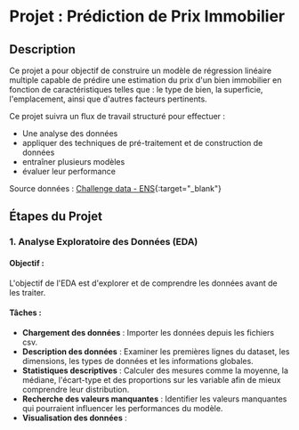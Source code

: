 # Projet : Prédiction de Prix Immobilier

## Description

Ce projet a pour objectif de construire un modèle de régression linéaire multiple capable de prédire une estimation du prix d'un bien immobilier en fonction de caractéristiques telles que : le type de bien, la superficie, l'emplacement, ainsi que d'autres facteurs pertinents.

Ce projet suivra un flux de travail structuré pour effectuer :
* Une analyse des données
* appliquer des techniques de pré-traitement et de construction de données
* entraîner plusieurs modèles
* évaluer leur performance

Source données : [Challenge data - ENS](https://challengedata.ens.fr/challenges/68){:target="_blank"}

## Étapes du Projet

### 1. **Analyse Exploratoire des Données (EDA)**

#### Objectif :
L'objectif de l'EDA est d'explorer et de comprendre les données avant de les traiter.

#### Tâches :
- **Chargement des données** : Importer les données depuis les fichiers csv.
- **Description des données** : Examiner les premières lignes du dataset, les dimensions, les types de données et les informations globales.
- **Statistiques descriptives** : Calculer des mesures comme la moyenne, la médiane, l'écart-type et des proportions sur les variable afin de mieux comprendre leur distribution.
- **Recherche des valeurs manquantes** : Identifier les valeurs manquantes qui pourraient influencer les performances du modèle.
- **Visualisation des données** :